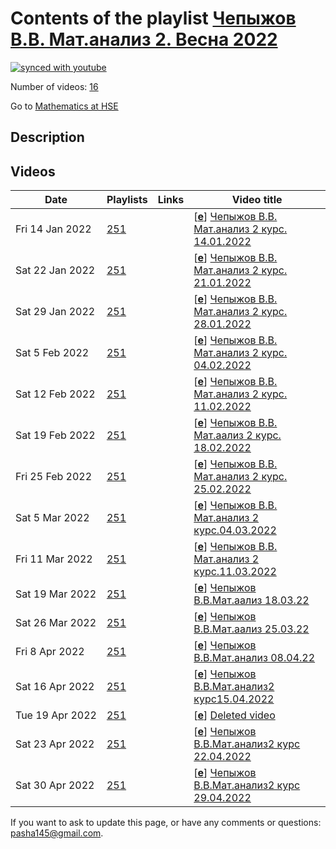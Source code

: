 # Contents of the playlist [Чепыжов В.В. Мат.анализ 2. Весна 2022](https://www.youtube.com/playlist?list=PLq3E5oubNNoBTOdC7wTLE1BDeuZXFqYuE)

[![synced with youtube](https://img.shields.io/github/last-commit/mathphysschool/mathphysschool.github.io/autoupdate1?label=synced%20with%20youtube)](https://github.com/mathphysschool/mathphysschool.github.io/commits/autoupdate1)

Number of videos: [16](#videos)

Go to [Mathematics at HSE](../README.md)

## Description



## Videos

|Date|Playlists|Links|Video title|
|---|---|---|---|
| Fri&nbsp;14&nbsp;Jan&nbsp;2022 | [251](../playlists/251 "Чепыжов В.В. Мат.анализ 2. Весна 2022") |  | [[**e**](https://studio.youtube.com/video/0dPJoN5MI8w/edit "Edit")] [Чепыжов В.В. Мат.анализ 2 курс. 14.01.2022](https://www.youtube.com/watch?v=0dPJoN5MI8w&list=PLq3E5oubNNoBTOdC7wTLE1BDeuZXFqYuE) |
| Sat&nbsp;22&nbsp;Jan&nbsp;2022 | [251](../playlists/251 "Чепыжов В.В. Мат.анализ 2. Весна 2022") |  | [[**e**](https://studio.youtube.com/video/ttoEP6YeXKE/edit "Edit")] [Чепыжов В.В. Мат.анализ 2 курс. 21.01.2022](https://www.youtube.com/watch?v=ttoEP6YeXKE&list=PLq3E5oubNNoBTOdC7wTLE1BDeuZXFqYuE) |
| Sat&nbsp;29&nbsp;Jan&nbsp;2022 | [251](../playlists/251 "Чепыжов В.В. Мат.анализ 2. Весна 2022") |  | [[**e**](https://studio.youtube.com/video/ZV3cCyCSv6s/edit "Edit")] [Чепыжов В.В. Мат.анализ 2 курс. 28.01.2022](https://www.youtube.com/watch?v=ZV3cCyCSv6s&list=PLq3E5oubNNoBTOdC7wTLE1BDeuZXFqYuE) |
| Sat&nbsp;5&nbsp;Feb&nbsp;2022 | [251](../playlists/251 "Чепыжов В.В. Мат.анализ 2. Весна 2022") |  | [[**e**](https://studio.youtube.com/video/642zOWB0HwQ/edit "Edit")] [Чепыжов В.В. Мат.анализ 2 курс. 04.02.2022](https://www.youtube.com/watch?v=642zOWB0HwQ&list=PLq3E5oubNNoBTOdC7wTLE1BDeuZXFqYuE) |
| Sat&nbsp;12&nbsp;Feb&nbsp;2022 | [251](../playlists/251 "Чепыжов В.В. Мат.анализ 2. Весна 2022") |  | [[**e**](https://studio.youtube.com/video/Dn7D55JNJPw/edit "Edit")] [Чепыжов В.В. Мат.анализ 2 курс. 11.02.2022](https://www.youtube.com/watch?v=Dn7D55JNJPw&list=PLq3E5oubNNoBTOdC7wTLE1BDeuZXFqYuE) |
| Sat&nbsp;19&nbsp;Feb&nbsp;2022 | [251](../playlists/251 "Чепыжов В.В. Мат.анализ 2. Весна 2022") |  | [[**e**](https://studio.youtube.com/video/HLvrb6BZPZs/edit "Edit")] [Чепыжов В.В. Мат.аализ 2 курс. 18.02.2022](https://www.youtube.com/watch?v=HLvrb6BZPZs&list=PLq3E5oubNNoBTOdC7wTLE1BDeuZXFqYuE) |
| Fri&nbsp;25&nbsp;Feb&nbsp;2022 | [251](../playlists/251 "Чепыжов В.В. Мат.анализ 2. Весна 2022") |  | [[**e**](https://studio.youtube.com/video/Qmsl3Udp8lc/edit "Edit")] [Чепыжов В.В. Мат.анализ 2 курс. 25.02.2022](https://www.youtube.com/watch?v=Qmsl3Udp8lc&list=PLq3E5oubNNoBTOdC7wTLE1BDeuZXFqYuE) |
| Sat&nbsp;5&nbsp;Mar&nbsp;2022 | [251](../playlists/251 "Чепыжов В.В. Мат.анализ 2. Весна 2022") |  | [[**e**](https://studio.youtube.com/video/DQbdEv9v6FY/edit "Edit")] [Чепыжов В.В. Мат.анализ 2 курс.04.03.2022](https://www.youtube.com/watch?v=DQbdEv9v6FY&list=PLq3E5oubNNoBTOdC7wTLE1BDeuZXFqYuE) |
| Fri&nbsp;11&nbsp;Mar&nbsp;2022 | [251](../playlists/251 "Чепыжов В.В. Мат.анализ 2. Весна 2022") |  | [[**e**](https://studio.youtube.com/video/r-jxK5PKIew/edit "Edit")] [Чепыжов В.В. Мат.анализ 2 курс.11.03.2022](https://www.youtube.com/watch?v=r-jxK5PKIew&list=PLq3E5oubNNoBTOdC7wTLE1BDeuZXFqYuE) |
| Sat&nbsp;19&nbsp;Mar&nbsp;2022 | [251](../playlists/251 "Чепыжов В.В. Мат.анализ 2. Весна 2022") |  | [[**e**](https://studio.youtube.com/video/jfF_VTwBCU4/edit "Edit")] [Чепыжов В.В.Мат.аализ 18.03.22](https://www.youtube.com/watch?v=jfF_VTwBCU4&list=PLq3E5oubNNoBTOdC7wTLE1BDeuZXFqYuE) |
| Sat&nbsp;26&nbsp;Mar&nbsp;2022 | [251](../playlists/251 "Чепыжов В.В. Мат.анализ 2. Весна 2022") |  | [[**e**](https://studio.youtube.com/video/x6BhhcDUkN4/edit "Edit")] [Чепыжов В.В.Мат.аализ 25.03.22](https://www.youtube.com/watch?v=x6BhhcDUkN4&list=PLq3E5oubNNoBTOdC7wTLE1BDeuZXFqYuE) |
| Fri&nbsp;8&nbsp;Apr&nbsp;2022 | [251](../playlists/251 "Чепыжов В.В. Мат.анализ 2. Весна 2022") |  | [[**e**](https://studio.youtube.com/video/979R2nQKqwE/edit "Edit")] [Чепыжов В.В.Мат.анализ 08.04.22](https://www.youtube.com/watch?v=979R2nQKqwE&list=PLq3E5oubNNoBTOdC7wTLE1BDeuZXFqYuE) |
| Sat&nbsp;16&nbsp;Apr&nbsp;2022 | [251](../playlists/251 "Чепыжов В.В. Мат.анализ 2. Весна 2022") |  | [[**e**](https://studio.youtube.com/video/SzAxZZ8JgIU/edit "Edit")] [Чепыжов В.В.Мат.анализ2 курс15.04.2022](https://www.youtube.com/watch?v=SzAxZZ8JgIU&list=PLq3E5oubNNoBTOdC7wTLE1BDeuZXFqYuE) |
| Tue&nbsp;19&nbsp;Apr&nbsp;2022 | [251](../playlists/251 "Чепыжов В.В. Мат.анализ 2. Весна 2022") |  | [[**e**](https://studio.youtube.com/video/s4ZPzUUlJjE/edit "Edit")] [Deleted video](https://www.youtube.com/watch?v=s4ZPzUUlJjE&list=PLq3E5oubNNoBTOdC7wTLE1BDeuZXFqYuE "This video is unavailable.") |
| Sat&nbsp;23&nbsp;Apr&nbsp;2022 | [251](../playlists/251 "Чепыжов В.В. Мат.анализ 2. Весна 2022") |  | [[**e**](https://studio.youtube.com/video/dgLA9f60o9s/edit "Edit")] [Чепыжов В.В.Мат.анализ2 курс 22.04.2022](https://www.youtube.com/watch?v=dgLA9f60o9s&list=PLq3E5oubNNoBTOdC7wTLE1BDeuZXFqYuE) |
| Sat&nbsp;30&nbsp;Apr&nbsp;2022 | [251](../playlists/251 "Чепыжов В.В. Мат.анализ 2. Весна 2022") |  | [[**e**](https://studio.youtube.com/video/w_Iy_iG4S3U/edit "Edit")] [Чепыжов В.В.Мат.анализ2 курс 29.04.2022](https://www.youtube.com/watch?v=w_Iy_iG4S3U&list=PLq3E5oubNNoBTOdC7wTLE1BDeuZXFqYuE) |


 If you want to ask to update this page, or have any comments or questions: <pasha145@gmail.com>.